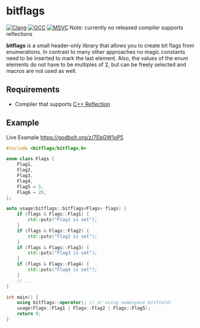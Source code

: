 # bitflags

[![Clang](https://github.com/MichaelMiller-/bitflags/actions/workflows/clang.yml/badge.svg)](https://github.com/MichaelMiller-/bitflags/actions/workflows/clang.yml) [![GCC](https://github.com/MichaelMiller-/bitflags/actions/workflows/gcc.yml/badge.svg)](https://github.com/MichaelMiller-/bitflags/actions/workflows/gcc.yml) [![MSVC](https://github.com/MichaelMiller-/bitflags/actions/workflows/msvc2019.yml/badge.svg)](https://github.com/MichaelMiller-/bitflags/actions/workflows/msvc2019.yml)
Note: currently no released compiler supports reflections

**bitflags** is a small header-only library that allows you to create bit flags from enumerations. In contrast to many other approaches
no magic constants need to be inserted to mark the last element. Also, the values of the enum elements
do not have to be multiples of 2, but can be freely selected and macros are not used as well.

## Requirements
- Compiler that supports [C++ Reflection](https://en.cppreference.com/w/cpp/experimental/reflect)

## Example

Live Example
https://godbolt.org/z/7EbGW1oP5

```c++
#include <bitflags/bitflags.h>

enum class Flags {
    Flag1,
    Flag2,
    Flag3,
    Flag4,
    Flag5 = 5,
    Flag6 = 20,
};

auto usage(bitflags::bitflags<Flags> flags) {
    if (flags & Flags::Flag1) {
        std::puts("Flag1 is set");
    }
    if (flags & Flags::Flag2) {
        std::puts("Flag2 is set");
    }
    if (flags & Flags::Flag3) {
        std::puts("Flag3 is set");
    }
    if (flags & Flags::Flag4) {
        std::puts("Flag4 is set");
    }
    // ...
}

int main() {
    using bitflags::operator|; // or using namespace bitfield;
    usage(Flags::Flag1 | Flags::Flag2 | Flags::Flag5);
    return 0;
}
```
